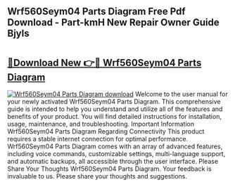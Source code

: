 ## Wrf560Seym04 Parts Diagram Free Pdf Download - Part-kmH New Repair Owner Guide Bjyls

# <h2><a href="http://dfufa9z.blite.top/?on=Wrf560Seym04+Parts+Diagram">🔗Download New 👉🔴 Wrf560Seym04 Parts Diagram</a></h2>

[![Wrf560Seym04 Parts Diagram download](https://i.imgur.com/lujVjoI.png)](http://dfufa9z.blite.top/?on=Wrf560Seym04+Parts+Diagram)
Welcome to the user manual for your newly activated Wrf560Seym04 Parts Diagram. This comprehensive guide is intended to help you understand and utilize all of the features and benefits of your product. You will find detailed instructions for installation, usage, maintenance, and troubleshooting. Important Information Wrf560Seym04 Parts Diagram Regarding Connectivity This product requires a stable internet connection for optimal performance. Wrf560Seym04 Parts Diagram comes with an array of advanced features, including voice commands, customizable settings, multi-language support, and automatic backups, all accessible through the user interface. Please Share Your Thoughts Wrf560Seym04 Parts Diagram. Your feedback is invaluable to us. Please share your thoughts and suggestions.
